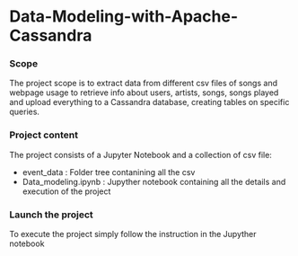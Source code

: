 # Data-Modeling-with-Apache-Cassandra
### Scope
The project scope is to extract data from different csv files of songs and webpage usage to retrieve info about 
users, artists, songs, songs played and upload everything to a Cassandra database, creating tables on specific queries.
### Project content
The project consists of a Jupyter Notebook and a collection of csv file:
* event_data : Folder tree contanining all the csv
* Data_modeling.ipynb : Jupyther notebook containing all the details and execution of the project

### Launch the project
To execute the project simply follow the instruction in the Jupyther notebook
